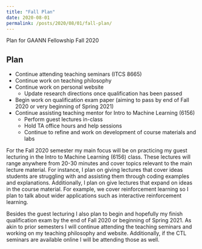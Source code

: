 ```yaml
---
title: "Fall Plan"
date: 2020-08-01
permalink: /posts/2020/08/01/fall-plan/
---
```


Plan for GAANN Fellowship Fall 2020

## Plan
- Continue attending teaching seminars (ITCS 8665)
- Continue work on teaching philosophy
- Continue work on personal website
    - Update research directions once qualification has been passed
- Begin work on qualification exam paper (aiming to pass by end of Fall 2020 or very beginning of Spring 2021)
- Continue assisting teaching mentor for Intro to Machine Learning (6156)
    - Perform guest lectures in-class 
    - Hold TA office hours and help sessions
    - Continue to refine and work on development of course materials and labs 
    

For the Fall 2020 semester my main focus will be on practicing my guest lecturing in the Intro to Machine Learning (6156) class. These lectures will range anywhere from 20-30 minutes and cover topics relevant to the main lecture material. For instance, I plan on giving lectures that cover ideas students are struggling with and assisting them through coding examples and explanations. Additionally, I plan on give lectures that expand on ideas in the course material. For example, we cover reinforcement learning so I plan to talk about wider applications such as interactive reinforcement learning. 

Besides the guest lecturing I also plan to begin and hopefully my finish qualification exam by the end of Fall 2020 or beginning of Spring 2021.  As akin to prior semesters I will continue attending the teaching seminars and working on my teaching philosophy and website. Additionally, if the CTL seminars are available online I will be attending those as well. 